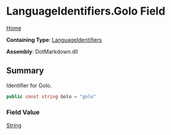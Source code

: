 # LanguageIdentifiers\.Golo Field

[Home](../../../README.md)

**Containing Type**: [LanguageIdentifiers](../README.md)

**Assembly**: DotMarkdown\.dll

## Summary

Identifier for Golo\.

```csharp
public const string Golo = "golo"
```

### Field Value

[String](https://docs.microsoft.com/en-us/dotnet/api/system.string)

